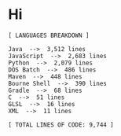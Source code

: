 # Hi

 <!-- LANGUAGES BREAKDOWN START -->
```
[ LANGUAGES BREAKDOWN ]

Java  -->  3,512 lines
JavaScript  -->  2,683 lines
Python  -->  2,079 lines
DOS Batch  -->  486 lines
Maven  -->  448 lines
Bourne Shell  -->  390 lines
Gradle  -->  68 lines
C  -->  51 lines
GLSL  -->  16 lines
XML  -->  11 lines

[ TOTAL LINES OF CODE: 9,744 ]
```
 <!-- LANGUAGES BREAKDOWN END -->
